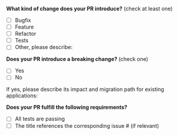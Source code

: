 <!--
Thank you for your Pull Request!

Please add a detailed description of what your PR addresses below and complete the following questions.

Before submitting, please review the contibutor guidelines: https://github.com/mml-io/mml/blob/main/CONTRIBUTING.md.
-->

**What kind of change does your PR introduce?** (check at least one)

- [ ] Bugfix
- [ ] Feature
- [ ] Refactor
- [ ] Tests
- [ ] Other, please describe:

**Does your PR introduce a breaking change?** (check one)

- [ ] Yes
- [ ] No

If yes, please describe its impact and migration path for existing applications:

**Does your PR fulfill the following requirements?**

- [ ] All tests are passing
- [ ] The title references the corresponding issue # (if relevant)
